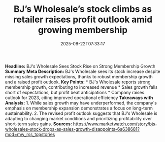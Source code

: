 ﻿---
title: "BJ’s Wholesale’s stock climbs as retailer raises profit outlook amid growing membership"
date: "2025-08-22T07:33:17"
category: "Markets"
summary: ""
slug: "bjs wholesales stock climbs as retailer raises profit outloo"
source_urls:
  - "https://www.marketwatch.com/story/bjs-wholesales-stock-drops-as-sales-growth-disappoints-6a638681?mod=mw_rss_topstories"
seo:
  title: "BJ’s Wholesale’s stock climbs as retailer raises profit outlook amid growing membership | Hash n Hedge"
  description: ""
  keywords: ["news", "markets", "brief"]
---
**Headline:** BJ's Wholesale Sees Stock Rise on Strong Membership Growth  **Summary Meta Description:** BJ's Wholesale sees its stock increase despite missing sales growth expectations, thanks to robust membership growth and a raised profit outlook.  **Key Points:**  * BJ's Wholesale reports strong membership growth, contributing to increased revenue * Sales growth falls short of expectations, but profit beat anticipations * Company raises outlook for 2023, citing improved operational efficiency  **Takeaways with Analysis:**  1. While sales growth may have underperformed, the company's emphasis on membership expansion demonstrates a focus on long-term sustainability. 2. The revised profit outlook suggests that BJ's Wholesale is adapting to changing market conditions and prioritizing profitability over short-term sales gains.  **Sources:**  https://www.marketwatch.com/story/bjs-wholesales-stock-drops-as-sales-growth-disappoints-6a638681?mod=mw_rss_topstories 
